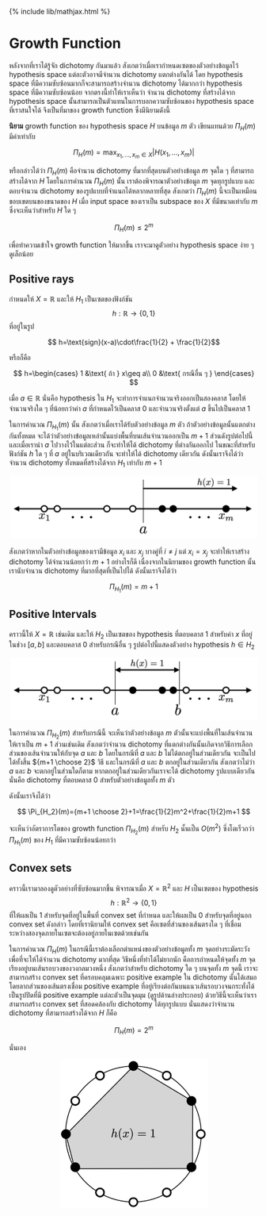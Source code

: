 {% include lib/mathjax.html %}
# Growth Function

หลังจากที่เราได้รู้จัก dichotomy กันมาแล้ว สังเกตว่าเมื่อเรากำหนดเซตของตัวอย่างข้อมูลไว้
hypothesis space แต่ละตัวอาจมีจำนวน dichotomy แตกต่างกันได้ โดย hypothesis space
ที่มีความซับซ้อนมากก็จะสามารถสร้างจำนวน dichotomy ได้มากกว่า hypothesis space ที่มีความซับซ้อนน้อย
จากตรงนี้ทำให้เราเห็นว่า จำนวน dichotomy ที่สร้างได้จาก hypothesis space นั้นสามารถเป็นตัวแทนในการบอกความซับซ้อนของ
hypothesis space ที่เราสนใจได้ จึงเป็นที่มาของ growth function ซึ่งมีนิยามดังนี้

**นิยาม** growth function ของ hypothesis space $H$ บนข้อมูล $m$ ตัว เขียนแทนด้วย
$\Pi_H(m)$ มีค่าเท่ากับ

$$
\Pi_H(m)=\max_{x_1,\dots,x_m\in X}|H(x_1,\dots,x_m)|
$$  

หรือกล่าวได้ว่า $\Pi_H(m)$ คือจำนวน dichotomy ที่มากที่สุดบนตัวอย่างข้อมูล $m$ จุดใด ๆ
ที่สามารถสร้างได้จาก $H$ โดยในการคำนวณ $\Pi_H(m)$ นั้น เราต้องพิจารณาตัวอย่างข้อมูล $m$ จุดทุกรูปแบบ
และตอบจำนวน dichotomy ของรูปแบบที่จำแนกได้หลากหลายที่สุด สังเกตว่า $\Pi_H(m)$ นี้จะเป็นเหมือนขอบเขตบนของขนาดของ $H$
เมื่อ input space ของเราเป็น subspace ของ $X$ ที่มีขนาดเท่ากับ $m$ ซึ่งจะเห็นว่าสำหรับ $H$ ใด ๆ

$$
\Pi_H(m)\leq 2^m
$$

เพื่อทำความเข้าใจ growth function ให้มากขึ้น เราจะมาดูตัวอย่าง hypothesis space ง่าย ๆ ดูเล็กน้อย

## Positive rays
กำหนดให้ $X=\mathbb{R}$ และให้ $H_1$ เป็นเซตของฟังก์ชัน $$h:\mathbb{R}\to\{0,1\}$$ ที่อยู่ในรูป

$$ h=\text{sign}(x-a)\cdot\frac{1}{2} + \frac{1}{2}$$

หรือก็คือ

$$
h=\begin{cases}
1 &\text{ ถ้า } x\geq a\\
0 &\text{ กรณีอื่น ๆ }
\end{cases}
$$

เมื่อ $a\in\mathbb{R}$ นั่นคือ hypothesis ใน $H_1$ จะทำการจำแนกจำนวนจริงออกเป็นสองคลาส โดยให้จำนวนจริงใด ๆ ที่น้อยกว่าค่า $a$
ที่กำหนดไว้เป็นคลาส 0 และจำนวนจริงตั้งแต่ $a$ ขึ้นไปเป็นคลาส 1

ในการคำนวณ $\Pi_{H_1}(m)$ นั้น สังเกตว่าเมื่อเราได้รับตัวอย่างข้อมูล $m$ ตัว ถ้าตัวอย่างข้อมูลนั้นแตกต่างกันทั้งหมด
จะได้ว่าตัวอย่างข้อมูลเหล่านั้นแบ่งพื้นที่บนเส้นจำนวนออกเป็น $m+1$ ส่วนดังรูปต่อไปนี้ และเมื่อเรานำ $a$
ไปวางไว้ในแต่ละส่วน ก็จะทำให้ได้ dichotomy ที่ต่างกันออกไป ในขณะที่สำหรับฟังก์ชัน $h$ ใด ๆ ที่ $a$
อยู่ในบริเวณเดียวกัน จะทำให้ได้ dichotomy เดียวกัน ดังนั้นเราจึงได้ว่าจำนวน dichotomy ทั้งหมดที่สร้างได้จาก $H_1$
เท่ากับ $m+1$

<p align="center">
<img width="500" src="https://raw.githubusercontent.com/vacharapat/Computational-Learning-Theory/master/images/positiverays.png">
</p>

สังเกตว่าหากในตัวอย่างข้อมูลของเรามีข้อมูล $x_i$ และ $x_j$ บางคู่ที่ $i\neq j$ แต่ $x_i=x_j$
จะทำให้เราสร้าง dichotomy ได้จำนวนน้อยกว่า $m+1$ อย่างไรก็ดี เนื่องจากในนิยามของ growth function
นั้น เรานับจำนวน dichotomy ที่มากที่สุดที่เป็นไปได้ ดังนั้นเราจึงได้ว่า

$$
\Pi_{H_1}(m)=m+1
$$

## Positive Intervals
คราวนี้ให้ $X=\mathbb{R}$ เช่นเดิม และให้ $H_2$ เป็นเซตของ hypothesis ที่ตอบคลาส 1 สำหรับค่า $x$
ที่อยู่ในช่วง $[a,b]$ และตอบคลาส 0 สำหรับกรณีอื่น ๆ รูปต่อไปนี้แสดงตัวอย่าง hypothesis $h\in H_2$

<p align="center">
<img width="500" src="https://raw.githubusercontent.com/vacharapat/Computational-Learning-Theory/master/images/positiveinterval.png">
</p>

ในการคำนวณ $\Pi_{H_2}(m)$ สำหรับกรณีนี้ จะเห็นว่าตัวอย่างข้อมูล $m$ ตัวนั้นจะแบ่งพื้นที่ในเส้นจำนวนให้เราเป็น $m+1$ ส่วนเช่นเดิม
สังเกตว่าจำนวน dichotomy ที่แตกต่างกันนั้นเกิดจากวิธีการเลือกส่วนของเส้นจำนวนให้กับจุด $a$ และ $b$
โดยในกรณีที่ $a$ และ $b$ ไม่ได้ตกอยู่ในส่วนเดียวกัน จะเป็นไปได้ทั้งสิ้น ${m+1 \choose 2}$ วิธี
และในกรณีที่ $a$ และ $b$ ตกอยู่ในส่วนเดียวกัน สังเกตว่าไม่ว่า $a$ และ $b$ จะตกอยู่ในส่วนใดก็ตาม
หากตกอยู่ในส่วนเดียวกันเราจะได้ dichotomy รูปแบบเดียวกัน นั่นคือ dichotomy ที่ตอบคลาส 0 สำหรับตัวอย่างข้อมูลทั้ง $m$ ตัว

ดังนั้นเราจึงได้ว่า

$$
\Pi_{H_2}(m)={m+1 \choose 2}+1=\frac{1}{2}m^2+\frac{1}{2}m+1
$$

จะเห็นว่าอัตราการโตของ growth function $\Pi_{H_2}(m)$ สำหรับ $H_2$ นั้นเป็น $O(m^2)$ ซึ่งโตเร็วกว่า $\Pi_{H_1}(m)$ ของ $H_1$ ที่มีความซับซ้อนน้อยกว่า

## Convex sets
คราวนี้เรามาลองดูตัวอย่างที่ซับซ้อนมากขึ้น พิจารณาเมื่อ $X=\mathbb{R}^2$ และ $H$ เป็นเซตของ hypothesis $$h:\mathbb{R}^2\to\{0,1\}$$
ที่ให้ผลเป็น 1 สำหรับจุดที่อยู่ในพื้นที่ convex set ที่กำหนด และให้ผลเป็น 0 สำหรับจุดที่อยู่นอก convex set ดังกล่าว
โดยที่เรานิยามให้ convex set คือเซตที่ส่วนของเส้นตรงใด ๆ ที่เชื่อมระหว่างสองจุดภายในเซตจะต้องอยู่ภายในเซตด้วยเช่นกัน

ในการคำนวณ $\Pi_H(m)$ ในกรณีนี้เราต้องเลือกตำแหน่งของตัวอย่างข้อมูลทั้ง $m$ จุดอย่างระมัดระวัง
เพื่อที่จะให้ได้จำนวน dichotomy มากที่สุด วิธีหนึ่งที่ทำได้ไม่ยากนัก คือการกำหนดให้จุดทั้ง $m$ จุดเรียงอยู่บนเส้นรอบวงของวงกลมวงหนึ่ง
สังเกตว่าสำหรับ dichotomy ใด ๆ บนจุดทั้ง $m$ จุดนี้ เราจะสามารถสร้าง convex set ที่ครอบคลุมเฉพาะ
positive example ใน dichotomy นั้นได้เสมอโดยลากส่วนของเส้นตรงเชื่อม positive example ที่อยู่เรียงต่อกันบนแนวเส้นรอบวงจนกระทั่งได้เป็นรูปปิดที่มี positive example แต่ละตัวเป็นจุดมุม (ดูรูปด้านล่างประกอบ)
ด้วยวิธีนี้จะเห็นว่าเราสามารถสร้าง convex set ที่สอดคล้องกับ dichotomy ได้ทุกรูปแบบ นั่นแสดงว่าจำนวน dichotomy
ที่สามารถสร้างได้จาก $H$ ก็คือ

$$
\Pi_H(m)=2^m
$$

นั่นเอง

<p align="center">
<img width="300" src="https://raw.githubusercontent.com/vacharapat/Computational-Learning-Theory/master/images/convexset.png">
</p>
